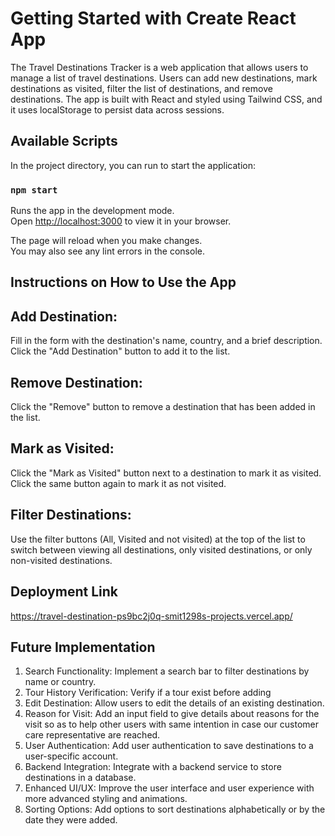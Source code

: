 # Getting Started with Create React App
The Travel Destinations Tracker is a web application that allows users to manage a list of travel destinations. Users can add new destinations, mark destinations as visited, filter the list of destinations, and remove destinations. The app is built with React and styled using Tailwind CSS, and it uses localStorage to persist data across sessions.

## Available Scripts

In the project directory, you can run to start the application:

### `npm start`

Runs the app in the development mode.\
Open [http://localhost:3000](http://localhost:3000) to view it in your browser.

The page will reload when you make changes.\
You may also see any lint errors in the console.


## Instructions on How to Use the  App

## Add Destination:

Fill in the form with the destination's name, country, and a brief description.
Click the "Add Destination" button to add it to the list.

## Remove Destination:

Click the "Remove" button to remove a destination that has been added in the list.


## Mark as Visited:

Click the "Mark as Visited" button next to a destination to mark it as visited. Click the same button again to mark it as not visited.


## Filter Destinations:

Use the filter buttons (All, Visited and not visited) at the top of the list to switch between viewing all destinations, only visited destinations, or only non-visited destinations.


## Deployment Link
https://travel-destination-ps9bc2j0q-smit1298s-projects.vercel.app/

## Future Implementation

1. Search Functionality: Implement a search bar to filter destinations by name or country.
2. Tour History Verification: Verify if a tour exist before adding 
2. Edit Destination: Allow users to edit the details of an existing destination.
3. Reason for Visit: Add an input field to give details about reasons for the visit so as to help other users with same intention in case our customer care representative are reached.
4. User Authentication: Add user authentication to save destinations to a user-specific account.
5. Backend Integration: Integrate with a backend service to store destinations in a database.
6. Enhanced UI/UX: Improve the user interface and user experience with more advanced styling and animations.
7. Sorting Options: Add options to sort destinations alphabetically or by the date they were added.